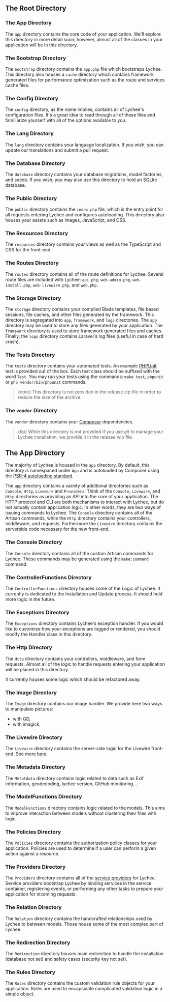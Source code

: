 <!-- ## Introduction
For this reason, we choose to place Eloquent models in the app directory by default, and allow the developer to place them somewhere else if they choose. -->

## The Root Directory

### The App Directory
The `app` directory contains the core code of your application. We'll explore this directory in more detail soon; however, almost all of the classes in your application will be in this directory.


### The Bootstrap Directory
The `bootstrap` directory contains the `app.php` file which bootstraps Lychee. This directory also houses a `cache` directory which contains framework generated files for performance optimization such as the route and services cache files.


### The Config Directory
The `config` directory, as the name implies, contains all of Lychee's configuration files. It's a great idea to read through all of these files and familiarize yourself with all of the options available to you.

### The Lang Directory
The `lang` directory contains your language localization. If you wish, you can update our translations and submit a pull request.

### The Database Directory
The `database` directory contains your database migrations, model factories, and seeds. If you wish, you may also use this directory to hold an SQLite database.


### The Public Directory
The `public` directory contains the `index.php` file, which is the entry point for all requests entering Lychee and configures autoloading.
This directory also houses your assets such as images, JavaScript, and CSS.


### The Resources Directory
The `resources` directory contains your views as well as the TypeScript and CSS for the front-end.

### The Routes Directory
The `routes` directory contains all of the route definitions for Lychee. Several route files are included with Lychee:
`api.php`, `web-admin.php`, `web-install.php`, `web-livewire.php`, and `web.php`.

### The Storage Directory
The `storage` directory contains your compiled Blade templates, file based sessions, file caches, and other files generated by the framework. This directory is segregated into `app`, `framework`, and `logs` directories. The `app` directory may be used to store any files generated by your application. The `framework` directory is used to store framework generated files and caches. Finally, the `logs` directory contains Laravel's log files (useful in case of hard crash).

<!-- The `storage/app/public` directory may be used to store user-generated files, such as profile avatars, that should be publicly accessible. You should create a symbolic link at `public/storage` which points to this directory. You may create the link using the `php artisan storage:link` command. -->


### The Tests Directory
The `tests` directory contains your automated tests. An example [PHPUnit][1] test is provided out of the box. Each test class should be suffixed with the word `Test`. You may run your tests using the commands: `make test`, `phpunit` or `php vendor/bin/phpunit` commands.

> {note} This directory is not provided in the release zip file in order to reduce the size of the archive.


### The `vendor` Directory
The `vendor` directory contains your [Composer][2] dependencies.

> {tip} While this directory is not provided if you use *git* to manage your Lychee installation, we provide it in the release wip file.

## The App Directory
The majority of Lychee is housed in the `app` directory. By default, this directory is namespaced under `App` and is autoloaded by Composer using the [PSR-4 autoloading standard][3].

The `app` directory contains a variety of additional directories such as `Console`, `Http`, `Livewire` and `Providers`. Think of the `Console`, `Livewire`, and `Http` directories as providing an API into the core of your application. The HTTP protocol and CLI are both mechanisms to interact with Lychee, but do not actually contain application logic. In other words, they are two ways of issuing commands to Lychee. The `Console` directory contains all of the Artisan commands, while the `Http` directory contains your controllers, middleware, and requests. Furthermore the `Livewire` directory contains the serverside code necessary for the new front-end.

### The Console Directory
The `Console` directory contains all of the custom Artisan commands for Lychee. These commands may be generated using the `make:command` command.
<!-- This directory also houses your console kernel, which is where your custom Artisan commands are registered and your scheduled tasks are defined. -->

### The ControllerFunctions Directory
The `ControllerFunctions` directory houses some of the Logic of Lychee. It currently is dedicated to the Installation and Update process. It should hold more logic in the future.

<!-- ### The Events Directory
This directory does not exist by default, but will be created for you by the event:generate and make:event Artisan commands. The Events directory houses event classes. Events may be used to alert other parts of your application that a given action has occurred, providing a great deal of flexibility and decoupling. -->


### The Exceptions Directory
The `Exceptions` directory contains Lychee's exception handler. If you would like to customize how your exceptions are logged or rendered, you should modify the Handler class in this directory.


### The Http Directory
The `Http` directory contains your controllers, middleware, and form requests. Almost all of the logic to handle requests entering your application will be placed in this directory.

It currently houses some logic which should be refactored away.

### The Image Directory
The `Image` directory contains our image handler. We provide here two ways to manipulate pictures:

- with GD,
- with imagick.

### The Livewire Directory
The `Livewire` directory contains the server-side logic for the Livewire front-end. See more [here](livewire.html)

### The Metadata Directory
The `Metatdata` directory contains logic related to data such as Exif information, geodecoding, lychee version, GitHub monitoring...

### The ModelFunctions Directory
The `ModelFunctions` directory contains logic related to the models. This aims to improve interaction between models without clustering their files with logic.

<!-- The Jobs Directory
This directory does not exist by default, but will be created for you if you execute the make:job Artisan command. The Jobs directory houses the queueable jobs for your application. Jobs may be queued by your application or run synchronously within the current request lifecycle. Jobs that run synchronously during the current request are sometimes referred to as "commands" since they are an implementation of the command pattern. -->


<!-- The Listeners Directory
This directory does not exist by default, but will be created for you if you execute the event:generate or make:listener Artisan commands. The Listeners directory contains the classes that handle your events. Event listeners receive an event instance and perform logic in response to the event being fired. For example, a UserRegistered event might be handled by a SendWelcomeEmail listener. -->


<!-- The Mail Directory
This directory does not exist by default, but will be created for you if you execute the make:mail Artisan command. The Mail directory contains all of your classes that represent emails sent by your application. Mail objects allow you to encapsulate all of the logic of building an email in a single, simple class that may be sent using the Mail::send method. -->


<!-- The Notifications Directory
This directory does not exist by default, but will be created for you if you execute the make:notification Artisan command. The Notifications directory contains all of the "transactional" notifications that are sent by your application, such as simple notifications about events that happen within your application. Laravel's notification features abstracts sending notifications over a variety of drivers such as email, Slack, SMS, or stored in a database. -->


### The Policies Directory
The `Policies` directory contains the authorization policy classes for your application. Policies are used to determine if a user can perform a given action against a resource.

### The Providers Directory
The `Providers` directory contains all of the [service providers][4] for Lychee. Service providers bootstrap Lychee by binding services in the service container, registering events, or performing any other tasks to prepare your application for incoming requests.

### The Relation Directory
The `Relation` directory contains the handcrafted relationships used by Lychee to between models. Those house some of the most complex part of Lychee.

### The Redirection Directory
The `Redirection` directory houses main redirection to handle the installation (database not set) and safety cases (security key not set).

### The Rules Directory
The `Rules` directory contains the custom validation rule objects for your application. Rules are used to encapsulate complicated validation logic in a simple object.

[1]: https://phpunit.de/
[2]: https://getcomposer.org/
[3]: https://www.php-fig.org/psr/psr-4/
[4]: https://laravel.com/docs/7.x/providers
